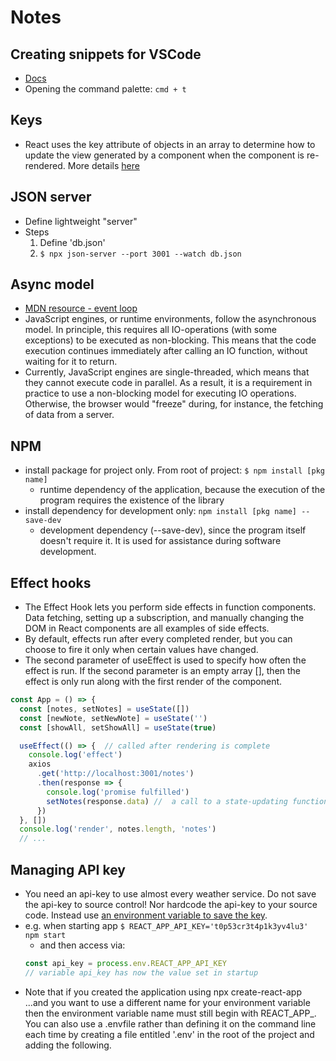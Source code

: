 # Notes
## Creating snippets for VSCode
* [Docs](https://code.visualstudio.com/docs/editor/userdefinedsnippets#_creating-your-own-snippets)
* Opening the command palette: `cmd + t`

## Keys
* React uses the key attribute of objects in an array to determine how to update the view generated by a component when the component is re-rendered. More details [here](https://reactjs.org/docs/reconciliation.html#recursing-on-children)

## JSON server
* Define lightweight "server"
* Steps
  1) Define 'db.json'
  2) `$ npx json-server --port 3001 --watch db.json`

## Async model
* [MDN resource - event loop](https://developer.mozilla.org/en-US/docs/Web/JavaScript/EventLoop)
* JavaScript engines, or runtime environments, follow the asynchronous model. In principle, this requires all IO-operations (with some exceptions) to be executed as non-blocking. This means that the code execution continues immediately after calling an IO function, without waiting for it to return.
* Currently, JavaScript engines are single-threaded, which means that they cannot execute code in parallel. As a result, it is a requirement in practice to use a non-blocking model for executing IO operations. Otherwise, the browser would "freeze" during, for instance, the fetching of data from a server.

## NPM
* install package for project only. From root of project: `$ npm install [pkg name]`
  * runtime dependency of the application, because the execution of the program requires the existence of the library
* install dependency for development only: `npm install [pkg name] --save-dev`
  * development dependency (--save-dev), since the program itself doesn't require it. It is used for assistance during software development.

## Effect hooks
* The Effect Hook lets you perform side effects in function components. Data fetching, setting up a subscription, and manually changing the DOM in React components are all examples of side effects.
* By default, effects run after every completed render, but you can choose to fire it only when certain values have changed.
* The second parameter of useEffect is used to specify how often the effect is run. If the second parameter is an empty array [], then the effect is only run along with the first render of the component.

```javascript
const App = () => {
  const [notes, setNotes] = useState([])
  const [newNote, setNewNote] = useState('')
  const [showAll, setShowAll] = useState(true)

  useEffect(() => {  // called after rendering is complete
    console.log('effect')
    axios
      .get('http://localhost:3001/notes')
      .then(response => {
        console.log('promise fulfilled')
        setNotes(response.data) //  a call to a state-updating function triggers the re-rendering of the component.
      })
  }, [])
  console.log('render', notes.length, 'notes')
  // ...
```

## Managing API key
* You need an api-key to use almost every weather service. Do not save the api-key to source control! Nor hardcode the api-key to your source code. Instead use [an environment variable to save the key](https://create-react-app.dev/docs/adding-custom-environment-variables/).
* e.g. when starting app `$ REACT_APP_API_KEY='t0p53cr3t4p1k3yv4lu3' npm start`
  * and then access via:
  ```javascript
  const api_key = process.env.REACT_APP_API_KEY
  // variable api_key has now the value set in startup
  ```
* Note that if you created the application using npx create-react-app ...and you want to use a different name for your environment variable then the environment variable name must still begin with REACT_APP_. You can also use a .envfile rather than defining it on the command line each time by creating a file entitled '.env' in the root of the project and adding the following.